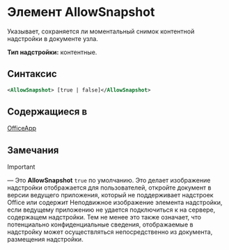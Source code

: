 # <a name="allowsnapshot-element"></a>Элемент AllowSnapshot

Указывает, сохраняется ли моментальный снимок контентной надстройки в документе узла.

**Тип надстройки:** контентные.

## <a name="syntax"></a>Синтаксис

```XML
<AllowSnapshot> [true | false]</AllowSnapshot>
```

## <a name="contained-in"></a>Содержащиеся в

[OfficeApp](officeapp.md)

## <a name="remarks"></a>Замечания

 > [!IMPORTANT]
 > — Это **AllowSnapshot** `true` по умолчанию. Это делает изображение надстройки отображается для пользователей, откройте документ в версии ведущего приложения, который не поддерживает надстроек Office или содержит Неподвижное изображение элемента надстройки, если ведущему приложению не удается подключиться к на сервере, содержащем надстройки. Тем не менее это также означает, что потенциально конфиденциальные сведения, отображаемые в надстройку может осуществляться непосредственно из документа, размещения надстройки.

